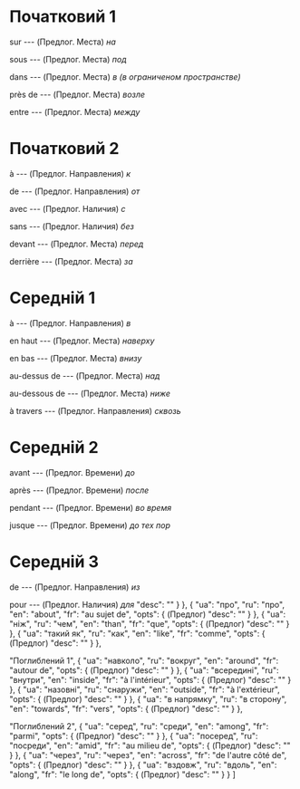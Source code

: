 # Початковий 1

sur --- (Предлог. Места)
*на*



sous --- (Предлог. Места)
*под*



dans --- (Предлог. Места)
*в (в ограниченом пространстве)*



près de --- (Предлог. Места)
*возле*



entre --- (Предлог. Места)
*между*



# Початковий 2

à --- (Предлог. Направления)
*к*



de --- (Предлог. Направления)
*от*



avec --- (Предлог. Наличия)
*с*



sans --- (Предлог. Наличия)
*без*



devant --- (Предлог. Места)
*перед*



derrière --- (Предлог. Места)
*за*



# Середній 1

à --- (Предлог. Направления)
*в*



en haut --- (Предлог. Места)
*наверху*



en bas --- (Предлог. Места)
*внизу*



au-dessus de --- (Предлог. Места)
*над*



au-dessous de --- (Предлог. Места)
*ниже*



à travers --- (Предлог. Направления)
*сквозь*



# Середній 2

avant --- (Предлог. Времени)
*до*



après --- (Предлог. Времени)
*после*



pendant --- (Предлог. Времени)
*во время*



jusque --- (Предлог. Времени)
*до тех пор*



# Середній 3

de --- (Предлог. Направления)
*из*



pour --- (Предлог. Наличия)
*для*
"desc": ""
}
},
{
"ua": "про",
"ru": "про",
"en": "about",
"fr": "au sujet de",
"opts": {
(Предлог)
"desc": ""
}
},
{
"ua": "ніж",
"ru": "чем",
"en": "than",
"fr": "que",
"opts": {
(Предлог)
"desc": ""
}
},
{
"ua": "такий як",
"ru": "как",
"en": "like",
"fr": "comme",
"opts": {
(Предлог)
"desc": ""
}
},



"Поглиблений 1",
{
"ua": "навколо",
"ru": "вокруг",
"en": "around",
"fr": "autour de",
"opts": {
(Предлог)
"desc": ""
}
},
{
"ua": "всередині",
"ru": "внутри",
"en": "inside",
"fr": "à l'intérieur",
"opts": {
(Предлог)
"desc": ""
}
},
{
"ua": "назовні",
"ru": "снаружи",
"en": "outside",
"fr": "à l'extérieur",
"opts": {
(Предлог)
"desc": ""
}
},
{
"ua": "в напрямку",
"ru": "в сторону",
"en": "towards",
"fr": "vers",
"opts": {
(Предлог)
"desc": ""
}
},



"Поглиблений 2",
{
"ua": "серед",
"ru": "среди",
"en": "among",
"fr": "parmi",
"opts": {
(Предлог)
"desc": ""
}
},
{
"ua": "посеред",
"ru": "посреди",
"en": "amid",
"fr": "au milieu de",
"opts": {
(Предлог)
"desc": ""
}
},
{
"ua": "через",
"ru": "через",
"en": "across",
"fr": "de l'autre côté de",
"opts": {
(Предлог)
"desc": ""
}
},
{
"ua": "вздовж",
"ru": "вдоль",
"en": "along",
"fr": "le long de",
"opts": {
(Предлог)
"desc": ""
}
}
]
